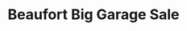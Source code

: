 ---
title: "Beaufort Big Garage Sale"
url: /beaufort/beaufort-big-garage-sale/
shop: Gebrauchtwaren
---